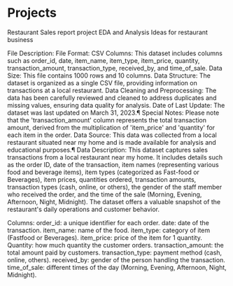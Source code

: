 # Projects
Restaurant Sales report project
EDA and Analysis Ideas for restaurant business

File Description:
File Format: CSV
Columns: This dataset includes columns such as order_id, date, item_name, item_type, item_price, quantity, transaction_amount, transaction_type, received_by, and time_of_sale.
Data Size: This file contains 1000 rows and 10 columns.
Data Structure: The dataset is organized as a single CSV file, providing information on transactions at a local restaurant.
Data Cleaning and Preprocessing: The data has been carefully reviewed and cleaned to address duplicates and missing values, ensuring data quality for analysis.
Date of Last Update: The dataset was last updated on March 31, 2023.¶
Special Notes: Please note that the 'transaction_amount' column represents the total transaction amount, derived from the multiplication of 'item_price' and 'quantity' for each item in the order.
Data Source: This data was collected from a local restaurant situated near my home and is made available for analysis and educational purposes.¶
Data Description:
This dataset captures sales transactions from a local restaurant near my home. It includes details such as the order ID, date of the transaction, item names (representing various food and beverage items), item types (categorized as Fast-food or Beverages), item prices, quantities ordered, transaction amounts, transaction types (cash, online, or others), the gender of the staff member who received the order, and the time of the sale (Morning, Evening, Afternoon, Night, Midnight). The dataset offers a valuable snapshot of the restaurant's daily operations and customer behavior.

Columns:
order_id: a unique identifier for each order.
date: date of the transaction.
item_name: name of the food.
item_type: category of item (Fastfood or Beverages).
item_price: price of the item for 1 quantity.
Quantity: how much quantity the customer orders.
transaction_amount: the total amount paid by customers.
transaction_type: payment method (cash, online, others).
received_by: gender of the person handling the transaction.
time_of_sale: different times of the day (Morning, Evening, Afternoon, Night, Midnight).
